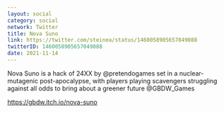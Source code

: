 ```yaml
---
layout: social
category: social
network: Twitter
title: Nova Suno
link: https://twitter.com/steinea/status/1460058905657049088
twitterID: 1460058905657049088
date: 2021-11-14
---
```


Nova Suno is a hack of 24XX by @pretendogames set in a nuclear-mutagenic post-apocalypse, with players playing scavengers struggling against all odds to bring about a greener future @GBDW_Games

<https://gbdw.itch.io/nova-suno>
